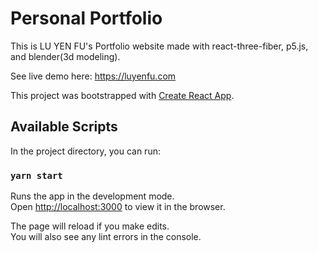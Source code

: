 # Personal Portfolio

This is LU YEN FU's Portfolio website made with react-three-fiber, p5.js, and blender(3d modeling).

See live demo here: https://luyenfu.com





This project was bootstrapped with [Create React App](https://github.com/facebook/create-react-app).

## Available Scripts

In the project directory, you can run:

### `yarn start`

Runs the app in the development mode.<br />
Open [http://localhost:3000](http://localhost:3000) to view it in the browser.

The page will reload if you make edits.<br />
You will also see any lint errors in the console.
